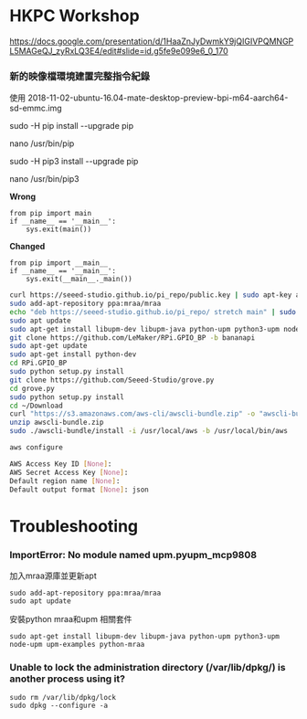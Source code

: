 HKPC Workshop
=====
https://docs.google.com/presentation/d/1HaaZnJyDwmkY9jQIGIVPQMNGPL5MAGeQJ_zyRxLQ3E4/edit#slide=id.g5fe9e099e6_0_170

### 新的映像檔環境建置完整指令紀錄

使用 2018-11-02-ubuntu-16.04-mate-desktop-preview-bpi-m64-aarch64-sd-emmc.img 

sudo -H pip install --upgrade pip

nano /usr/bin/pip

sudo -H pip3 install --upgrade pip

nano /usr/bin/pip3

**Wrong**
```
from pip import main
if __name__ == '__main__':
    sys.exit(main())
```

**Changed**
```
from pip import __main__
if __name__ == '__main__':
    sys.exit(__main__._main())
```

```bash
curl https://seeed-studio.github.io/pi_repo/public.key | sudo apt-key add -
sudo add-apt-repository ppa:mraa/mraa
echo "deb https://seeed-studio.github.io/pi_repo/ stretch main" | sudo tee /etc/apt/sources.list.d/seeed.list
sudo apt update
sudo apt-get install libupm-dev libupm-java python-upm python3-upm node-upm upm-examples python-mraa
git clone https://github.com/LeMaker/RPi.GPIO_BP -b bananapi
sudo apt-get update
sudo apt-get install python-dev
cd RPi.GPIO_BP
sudo python setup.py install
git clone https://github.com/Seeed-Studio/grove.py
cd grove.py
sudo python setup.py install
cd ~/Download
curl "https://s3.amazonaws.com/aws-cli/awscli-bundle.zip" -o "awscli-bundle.zip"
unzip awscli-bundle.zip
sudo ./awscli-bundle/install -i /usr/local/aws -b /usr/local/bin/aws

aws configure

AWS Access Key ID [None]:
AWS Secret Access Key [None]:
Default region name [None]:
Default output format [None]: json
```

Troubleshooting
=====

### ImportError: No module named upm.pyupm_mcp9808

加入mraa源庫並更新apt

```
sudo add-apt-repository ppa:mraa/mraa
sudo apt update
```

安裝python mraa和upm 相關套件

```
sudo apt-get install libupm-dev libupm-java python-upm python3-upm node-upm upm-examples python-mraa
```

### Unable to lock the administration directory (/var/lib/dpkg/) is another process using it?
```
sudo rm /var/lib/dpkg/lock
sudo dpkg --configure -a
```
